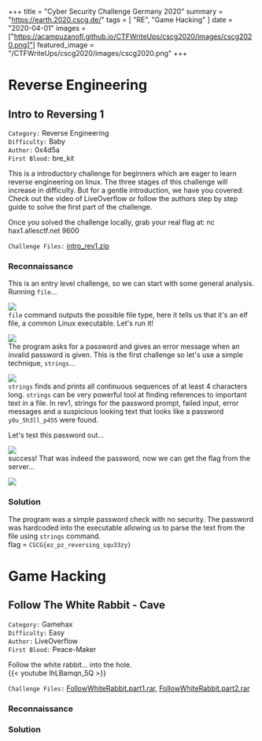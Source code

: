 +++
title = "Cyber Security Challenge Germany 2020"
summary = "https://earth.2020.cscg.de/"
tags = [
	"RE",
	"Game Hacking"
]
date = "2020-04-01"
images = ["https://acampuzanofl.github.io/CTFWriteUps/cscg2020/images/cscg2020.png]"]
featured_image = "/CTFWriteUps/cscg2020/images/cscg2020.png"
+++

# Reverse Engineering
## Intro to Reversing 1
`Category:` Reverse Engineering  
`Difficulty:` Baby  
`Author:` 0x4d5a  
`First Blood:` bre_kit  

This is a introductory challenge for beginners which are eager to learn reverse engineering on linux. The three stages of this challenge will increase in difficulty. But for a gentle introduction, we have you covered: Check out the video of LiveOverflow or follow the authors step by step guide to solve the first part of the challenge.

Once you solved the challenge locally, grab your real flag at: nc hax1.allesctf.net 9600

`Challenge Files:` [intro_rev1.zip](/CTFWriteUps/cscg2020/files/intro_rev1.zip)

### Reconnaissance
This is an entry level challenge, so we can start with some general analysis. Running `file`...

![](/CTFWriteUps/cscg2020/images/rev1file.png)  
`file` command outputs the possible file type, here it tells us that it's an elf file, a common Linux executable. Let's run it!

![](/CTFWriteUps/cscg2020/images/rev1run.png)  
The program asks for a password and gives an error message when an invalid password is given. This is the first challenge so let's use a simple technique, `strings`...

![](/CTFWriteUps/cscg2020/images/rev1string.png)    
`strings` finds and prints all continuous sequences of at least 4 characters long. `strings` can be very powerful tool at finding references to important text in a file. In rev1, strings for the password prompt, failed input, error messages and a suspicious looking text that looks like a password `y0u_5h3ll_p455` were found.

Let's test this password out...

![](/CTFWriteUps/cscg2020/images/rev1password.png)  
success! That was indeed the password, now we can get the flag from the server...

![](/CTFWriteUps/cscg2020/images/rev1flag.png)

### Solution 
The program was a simple password check with no security. The password was hardcoded into the executable allowing us to parse the text from the file using `strings` command.  
flag = `CSCG{ez_pz_reversing_squ33zy}`


# Game Hacking
## Follow The White Rabbit - Cave
`Category:` Gamehax  
`Difficulty:` Easy  
`Author:` LiveOverflow  
`First Blood:` Peace-Maker  

Follow the white rabbit... into the hole.  
{{< youtube IhLBamqn_5Q >}}

`Challenge Files:` [FollowWhiteRabbit.part1.rar](/CTFWriteUps/cscg2020/files/FollowWhiteRabbit.part1.rar), [FollowWhiteRabbit.part2.rar](/CTFWriteUps/cscg2020/files/FollowWhiteRabbit.part2.rar)

### Reconnaissance

### Solution